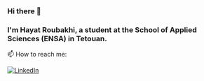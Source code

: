 ### Hi there 👋

### I'm Hayat Roubakhi, a student at the School of Applied Sciences (ENSA) in Tetouan.

📫 How to reach me:

[![LinkedIn](https://upload.wikimedia.org/wikipedia/commons/c/ca/LinkedIn_logo_initials.png)](https://www.linkedin.com/)


<!--
**hayatvyhr/hayatvyhr** is a ✨ _special_ ✨ repository because its `README.md` (this file) appears on your GitHub profile.

Here are some ideas to get you started:

- 🔭 I’m currently working on ...
- 🌱 I’m currently learning ...
- 👯 I’m looking to collaborate on ...
- 🤔 I’m looking for help with ...
- 💬 Ask me about ...
- 📫 How to reach me: ...
- 😄 Pronouns: ...
- ⚡ Fun fact: ...
-->
